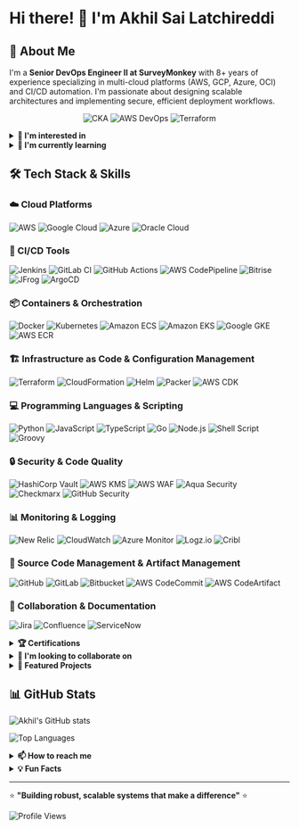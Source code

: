 # Hi there! 👋 I'm Akhil Sai Latchireddi

## 🚀 About Me
I'm a **Senior DevOps Engineer II at SurveyMonkey** with 8+ years of experience specializing in multi-cloud platforms (AWS, GCP, Azure, OCI) and CI/CD automation. I'm passionate about designing scalable architectures and implementing secure, efficient deployment workflows.

<div align="center">

![CKA](https://images.credly.com/size/110x110/images/8b8ed108-e77d-4396-ac59-2504583b9d54/cka_from_cncfsite__281_29.png)
![AWS DevOps](https://images.credly.com/size/110x110/images/bd31ef42-d460-493e-8503-39592aaf0458/image.png)
![Terraform](https://images.credly.com/size/110x110/images/99289602-861e-4929-8277-773e63a2fa6f/image.png)

</div>

<details>
<summary><strong>👀 I'm interested in</strong></summary>
<br>

- 🌐 **Open Source**: Contributing to and leveraging open source projects to enhance DevOps practices
- 🤖 **AI & Machine Learning**: Building AI/ML models and integrating them into CI/CD pipelines
- ☁️ **Cloud Architecture**: Designing and implementing complex multi-cloud architectures
- 📊 **Monitoring & Observability**: Implementing comprehensive monitoring solutions for system reliability
- 🔒 **Security & Compliance**: Enhancing security practices and implementing DevSecOps workflows

</details>

<details>
<summary><strong>🌱 I'm currently learning</strong></summary>
<br>

- **GitOps** with ArgoCD and Flux for Kubernetes deployments
- **Microsoft AI technologies** and Azure AI Studio
- **Advanced Terraform** patterns for Infrastructure as Code
- **Cost Optimization** strategies for Kubernetes and cloud platforms
- **Retrieval-Augmented Generation (RAG)** for AI applications

</details>

## 🛠️ Tech Stack & Skills

### ☁️ Cloud Platforms
![AWS](https://img.shields.io/badge/AWS-232F3E?style=for-the-badge&logo=amazon-aws&logoColor=white)
![Google Cloud](https://img.shields.io/badge/GCP-4285F4?style=for-the-badge&logo=google-cloud&logoColor=white)
![Azure](https://img.shields.io/badge/Azure-0078D4?style=for-the-badge&logo=microsoft-azure&logoColor=white)
![Oracle Cloud](https://img.shields.io/badge/Oracle_Cloud-F80000?style=for-the-badge&logo=oracle&logoColor=white)

### 🔄 CI/CD Tools
![Jenkins](https://img.shields.io/badge/Jenkins-D24939?style=for-the-badge&logo=jenkins&logoColor=white)
![GitLab CI](https://img.shields.io/badge/GitLab_CI-FC6D26?style=for-the-badge&logo=gitlab&logoColor=white)
![GitHub Actions](https://img.shields.io/badge/GitHub_Actions-2088FF?style=for-the-badge&logo=github-actions&logoColor=white)
![AWS CodePipeline](https://img.shields.io/badge/AWS_CodePipeline-FF9900?style=for-the-badge&logo=amazon-aws&logoColor=white)
![Bitrise](https://img.shields.io/badge/Bitrise-683D87?style=for-the-badge&logo=bitrise&logoColor=white)
![JFrog](https://img.shields.io/badge/JFrog-41BF47?style=for-the-badge&logo=jfrog&logoColor=white)
![ArgoCD](https://img.shields.io/badge/ArgoCD-EF7B4D?style=for-the-badge&logo=argo&logoColor=white)

### 📦 Containers & Orchestration
![Docker](https://img.shields.io/badge/Docker-2496ED?style=for-the-badge&logo=docker&logoColor=white)
![Kubernetes](https://img.shields.io/badge/Kubernetes-326CE5?style=for-the-badge&logo=kubernetes&logoColor=white)
![Amazon ECS](https://img.shields.io/badge/Amazon_ECS-FF9900?style=for-the-badge&logo=amazon-aws&logoColor=white)
![Amazon EKS](https://img.shields.io/badge/Amazon_EKS-FF9900?style=for-the-badge&logo=amazon-aws&logoColor=white)
![Google GKE](https://img.shields.io/badge/Google_GKE-4285F4?style=for-the-badge&logo=google-cloud&logoColor=white)
![AWS ECR](https://img.shields.io/badge/AWS_ECR-FF9900?style=for-the-badge&logo=amazon-aws&logoColor=white)

### 🏗️ Infrastructure as Code & Configuration Management
![Terraform](https://img.shields.io/badge/Terraform-623CE4?style=for-the-badge&logo=terraform&logoColor=white)
![CloudFormation](https://img.shields.io/badge/CloudFormation-FF9900?style=for-the-badge&logo=amazon-aws&logoColor=white)
![Helm](https://img.shields.io/badge/Helm-0F1689?style=for-the-badge&logo=helm&logoColor=white)
![Packer](https://img.shields.io/badge/Packer-02A8EF?style=for-the-badge&logo=packer&logoColor=white)
![AWS CDK](https://img.shields.io/badge/AWS_CDK-FF9900?style=for-the-badge&logo=amazon-aws&logoColor=white)

### 💻 Programming Languages & Scripting
![Python](https://img.shields.io/badge/Python-3776AB?style=for-the-badge&logo=python&logoColor=white)
![JavaScript](https://img.shields.io/badge/JavaScript-F7DF1E?style=for-the-badge&logo=javascript&logoColor=black)
![TypeScript](https://img.shields.io/badge/TypeScript-007ACC?style=for-the-badge&logo=typescript&logoColor=white)
![Go](https://img.shields.io/badge/Go-00ADD8?style=for-the-badge&logo=go&logoColor=white)
![Node.js](https://img.shields.io/badge/Node.js-339933?style=for-the-badge&logo=node.js&logoColor=white)
![Shell Script](https://img.shields.io/badge/Shell_Script-121011?style=for-the-badge&logo=gnu-bash&logoColor=white)
![Groovy](https://img.shields.io/badge/Groovy-4298B8?style=for-the-badge&logo=apache-groovy&logoColor=white)

### 🔒 Security & Code Quality
![HashiCorp Vault](https://img.shields.io/badge/HashiCorp_Vault-000000?style=for-the-badge&logo=vault&logoColor=white)
![AWS KMS](https://img.shields.io/badge/AWS_KMS-FF9900?style=for-the-badge&logo=amazon-aws&logoColor=white)
![AWS WAF](https://img.shields.io/badge/AWS_WAF-FF9900?style=for-the-badge&logo=amazon-aws&logoColor=white)
![Aqua Security](https://img.shields.io/badge/Aqua_Security-1904DA?style=for-the-badge&logo=aqua&logoColor=white)
![Checkmarx](https://img.shields.io/badge/Checkmarx-54B848?style=for-the-badge&logo=checkmarx&logoColor=white)
![GitHub Security](https://img.shields.io/badge/GitHub_Security-181717?style=for-the-badge&logo=github&logoColor=white)

### 📊 Monitoring & Logging
![New Relic](https://img.shields.io/badge/New_Relic-008C99?style=for-the-badge&logo=new-relic&logoColor=white)
![CloudWatch](https://img.shields.io/badge/CloudWatch-FF9900?style=for-the-badge&logo=amazon-aws&logoColor=white)
![Azure Monitor](https://img.shields.io/badge/Azure_Monitor-0078D4?style=for-the-badge&logo=microsoft-azure&logoColor=white)
![Logz.io](https://img.shields.io/badge/Logz.io-FF6B35?style=for-the-badge&logo=logzio&logoColor=white)
![Cribl](https://img.shields.io/badge/Cribl-00A3E0?style=for-the-badge&logo=cribl&logoColor=white)

### 🔧 Source Code Management & Artifact Management
![GitHub](https://img.shields.io/badge/GitHub-181717?style=for-the-badge&logo=github&logoColor=white)
![GitLab](https://img.shields.io/badge/GitLab-FC6D26?style=for-the-badge&logo=gitlab&logoColor=white)
![Bitbucket](https://img.shields.io/badge/Bitbucket-0052CC?style=for-the-badge&logo=bitbucket&logoColor=white)
![AWS CodeCommit](https://img.shields.io/badge/AWS_CodeCommit-FF9900?style=for-the-badge&logo=amazon-aws&logoColor=white)
![AWS CodeArtifact](https://img.shields.io/badge/AWS_CodeArtifact-FF9900?style=for-the-badge&logo=amazon-aws&logoColor=white)

### 🤝 Collaboration & Documentation
![Jira](https://img.shields.io/badge/Jira-0052CC?style=for-the-badge&logo=jira&logoColor=white)
![Confluence](https://img.shields.io/badge/Confluence-172B4D?style=for-the-badge&logo=confluence&logoColor=white)
![ServiceNow](https://img.shields.io/badge/ServiceNow-62D84E?style=for-the-badge&logo=servicenow&logoColor=white)

<details>
<summary><strong>🏆 Certifications</strong></summary>
<br>

- 🏅 **Microsoft AI Genius Certified** (Feb 2025)
- 🐧 **LFS169: Introduction to GitOps** - The Linux Foundation (Feb 2025)
- ☸️ **Certified Kubernetes Administrator (CKA)** - The Linux Foundation (LF-6569zxuel0)
- ☁️ **AWS Certified DevOps Engineer Professional** (RZL1F7JJ2F1QQ192)
- 🔧 **HashiCorp Certified: Terraform Associate**
- 🌍 **Linux Foundation Research Forum Member 2024**
- 🏗️ **Build Infrastructure with Terraform on Google Cloud** - Google (Jul 2024)
- 💰 **Optimize Costs for Google Kubernetes Engine** - Google (Jul 2024)

</details>

<details>
<summary><strong>💞️ I'm looking to collaborate on</strong></summary>
<br>

- **Open Source DevOps Tools** and automation frameworks
- **Multi-cloud infrastructure** projects and best practices
- **CI/CD pipeline optimization** and security enhancements
- **Cost optimization** strategies for cloud platforms
- **AI/ML integration** into DevOps workflows
- **Community-driven** knowledge sharing initiatives

</details>

<details>
<summary><strong>🌟 Featured Projects</strong></summary>
<br>

### 🔐 [Photo Vault](https://github.com/AkhilSaiLatchireddi/photo-vault)
A secure cloud storage solution for photos with user authentication, file encryption, and AWS S3 integration.

### 📈 [Gold Price Tracker](https://github.com/AkhilSaiLatchireddi/gold-prices-tracker)
Real-time gold price tracking application with data visualization and automated email alerts.

</details>

## 📊 GitHub Stats

![Akhil's GitHub stats](https://github-readme-stats.vercel.app/api?username=AkhilSaiLatchireddi&show_icons=true&theme=radical)

![Top Languages](https://github-readme-stats.vercel.app/api/top-langs/?username=AkhilSaiLatchireddi&layout=compact&theme=radical)

<details>
<summary><strong>📫 How to reach me</strong></summary>
<br>

[![Portfolio](https://img.shields.io/badge/Portfolio-FF5722?style=for-the-badge&logo=todoist&logoColor=white)](https://akhilsailatchireddi.github.io)
[![LinkedIn](https://img.shields.io/badge/LinkedIn-0077B5?style=for-the-badge&logo=linkedin&logoColor=white)](https://linkedin.com/in/akhilsailatchireddi)
[![Twitter](https://img.shields.io/badge/Twitter-1DA1F2?style=for-the-badge&logo=twitter&logoColor=white)](https://x.com/akhil_sai_l)
[![Email](https://img.shields.io/badge/Email-D14836?style=for-the-badge&logo=gmail&logoColor=white)](mailto:latchireddiakhilsai@gmail.com)

</details>

<details>
<summary><strong>💡 Fun Facts</strong></summary>
<br>

- 🎯 I'm passionate about **cost optimization** and have helped organizations save significant amounts on cloud spending
- 🔧 I enjoy building **automation tools** that make developers' lives easier
- 📚 I'm an active member of the **Linux Foundation Research Forum**
- 🌍 I believe in the power of **open source** and community collaboration
- ⚡ Always excited about the next challenge and opportunity to learn cutting-edge technologies!

</details>

---

⭐️ **"Building robust, scalable systems that make a difference"** ⭐️

![Profile Views](https://komarev.com/ghpvc/?username=AkhilSaiLatchireddi&color=blue)

<!---
 AkhilSaiLatchireddi/AkhilSaiLatchireddi is a ✨ special ✨ repository because its `README.md` (this file) appears on your GitHub profile.
 You can click the Preview link to take a look at your changes.
 --->
